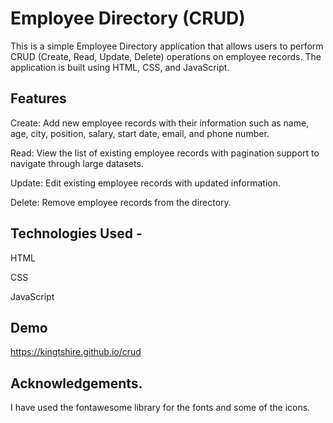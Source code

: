 # Employee Directory (CRUD)

This is a simple Employee Directory application that allows users to perform CRUD (Create, Read, Update, Delete) operations on employee records. The application is built using HTML, CSS, and JavaScript.

## Features

Create: Add new employee records with their information such as name, age, city, position, salary, start date, email, and phone number.

Read: View the list of existing employee records with pagination support to navigate through large datasets.

Update: Edit existing employee records with updated information.

Delete: Remove employee records from the directory.


## Technologies Used -

HTML

CSS

JavaScript


## Demo
https://kingtshire.github.io/crud

## Acknowledgements.

I have used the fontawesome library for the fonts and some of the icons.
